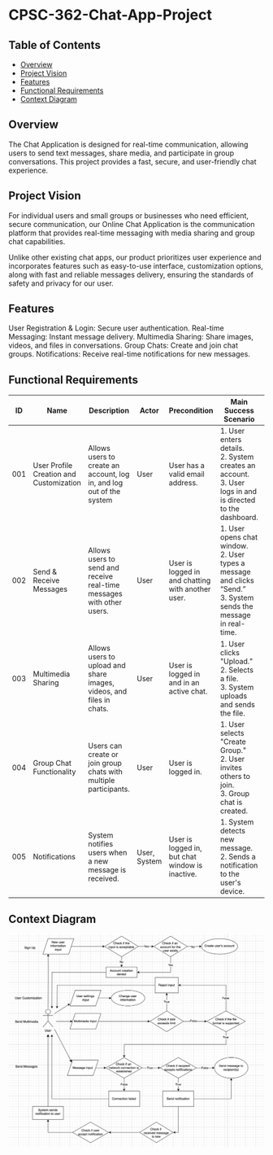 # CPSC-362-Chat-App-Project
## Table of Contents
- [Overview](#overview)
- [Project Vision](#project-vision)
- [Features](#features)
- [Functional Requirements](#functional-requirements)
- [Context Diagram](#context-diagram)

## Overview
The Chat Application is designed for real-time communication, allowing users to send text messages, share media, and participate in group conversations. This project provides a fast, secure, and user-friendly chat experience.

## Project Vision
For individual users and small groups or businesses who need efficient, secure communication, our Online Chat Application is the communication platform that provides real-time messaging with media sharing and group chat capabilities. 

Unlike other existing chat apps, our product prioritizes user experience and incorporates features such as easy-to-use interface, customization options, along with fast and reliable messages delivery, ensuring the standards of safety and privacy for our user.

## Features
User Registration & Login: Secure user authentication.
Real-time Messaging: Instant message delivery.
Multimedia Sharing: Share images, videos, and files in conversations.
Group Chats: Create and join chat groups.
Notifications: Receive real-time notifications for new messages.

## Functional Requirements

| **ID** | **Name**                  | **Description**                                                    | **Actor**        | **Precondition**                                    | **Main Success Scenario**                                                                 | **Extensions**                                                                                      |
|--------|---------------------------|--------------------------------------------------------------------|------------------|----------------------------------------------------|------------------------------------------------------------------------------------------------------|------------------------------------------------------------------------------------------------------|
| 001    | User Profile Creation and Customization  | Allows users to create an account, log in, and log out of the system | User             | User has a valid email address.                    | 1. User enters details. <br>2. System creates an account. <br>3. User logs in and is directed to the dashboard. | Invalid email or password. <br> Email already registered. <br> Account recovery if forgotten password. |
| 002    | Send & Receive Messages    | Allows users to send and receive real-time messages with other users. | User             | User is logged in and chatting with another user.  | 1. User opens chat window. <br>2. User types a message and clicks “Send.” <br>3. System sends the message in real-time. | Recipient is offline (message stored for later). <br> Network failure. Retry sending.         |
| 003    | Multimedia Sharing         | Allows users to upload and share images, videos, and files in chats.  | User             | User is logged in and in an active chat.           | 1. User clicks "Upload." <br>2. Selects a file. <br>3. System uploads and sends the file. | File size exceeds limit. <br> Unsupported file format.                                        |
| 004    | Group Chat Functionality   | Users can create or join group chats with multiple participants.      | User             | User is logged in.                                 | 1. User selects "Create Group." <br>2. User invites others to join. <br>3. Group chat is created. | Invitee rejects group invite. <br> User leaves group, system updates the group list.            |
| 005    | Notifications              | System notifies users when a new message is received.                 | User, System     | User is logged in, but chat window is inactive.    | 1. System detects new message. <br>2. Sends a notification to the user's device.           | "Do Not Disturb" mode prevents notification.                                                      |

## Context Diagram
![Context Diagram](./diagram.jpeg)
